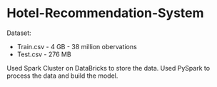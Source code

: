 # Hotel-Recommendation-System

Dataset:
- Train.csv - 4 GB - 38 million obervations
- Test.csv - 276 MB

Used Spark Cluster on DataBricks to store the data.
Used PySpark to process the data and build the model.
